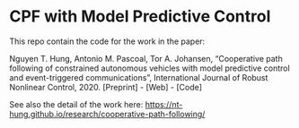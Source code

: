 # CPF with Model Predictive Control

This repo contain the code for the work in the paper:

Nguyen T. Hung, Antonio M. Pascoal, Tor A. Johansen, “Cooperative path following of constrained autonomous vehicles with model predictive control and event-triggered communications”, International Journal of Robust Nonlinear Control, 2020.
[Preprint] - [Web] - [Code]

See also the detail of the work here: https://nt-hung.github.io/research/cooperative-path-following/